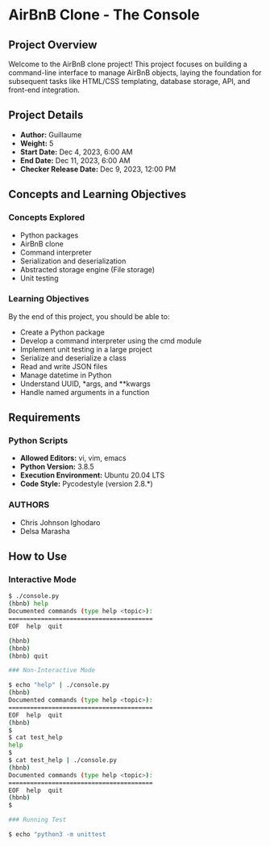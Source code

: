 # AirBnB Clone - The Console

## Project Overview

Welcome to the AirBnB clone project! This project focuses on building a command-line interface to manage AirBnB objects, laying the foundation for subsequent tasks like HTML/CSS templating, database storage, API, and front-end integration.

## Project Details

- **Author:** Guillaume
- **Weight:** 5
- **Start Date:** Dec 4, 2023, 6:00 AM
- **End Date:** Dec 11, 2023, 6:00 AM
- **Checker Release Date:** Dec 9, 2023, 12:00 PM

## Concepts and Learning Objectives

### Concepts Explored

- Python packages
- AirBnB clone
- Command interpreter
- Serialization and deserialization
- Abstracted storage engine (File storage)
- Unit testing

### Learning Objectives

By the end of this project, you should be able to:

- Create a Python package
- Develop a command interpreter using the cmd module
- Implement unit testing in a large project
- Serialize and deserialize a class
- Read and write JSON files
- Manage datetime in Python
- Understand UUID, *args, and **kwargs
- Handle named arguments in a function

## Requirements

### Python Scripts

- **Allowed Editors:** vi, vim, emacs
- **Python Version:** 3.8.5
- **Execution Environment:** Ubuntu 20.04 LTS
- **Code Style:** Pycodestyle (version 2.8.*)

### AUTHORS

- Chris Johnson Ighodaro
- Delsa Marasha

## How to Use

### Interactive Mode

```bash
$ ./console.py
(hbnb) help
Documented commands (type help <topic>):
========================================
EOF  help  quit

(hbnb)
(hbnb)
(hbnb) quit

### Non-Interactive Mode

$ echo "help" | ./console.py
(hbnb)
Documented commands (type help <topic>):
========================================
EOF  help  quit
(hbnb)
$
$ cat test_help
help
$
$ cat test_help | ./console.py
(hbnb)
Documented commands (type help <topic>):
========================================
EOF  help  quit
(hbnb)
$

### Running Test

$ echo "python3 -m unittest 
